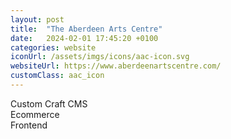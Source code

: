 ```yaml
---
layout: post
title:  "The Aberdeen Arts Centre"
date:   2024-02-01 17:45:20 +0100
categories: website
iconUrl: /assets/imgs/icons/aac-icon.svg 
websiteUrl: https://www.aberdeenartscentre.com/
customClass: aac_icon
---
```


Custom Craft CMS<br>
Ecommerce<br>
Frontend<br>